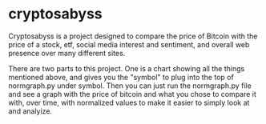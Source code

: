 # cryptosabyss

Cryptosabyss is a project designed to compare the price of Bitcoin with the price of a stock, etf, social media interest and sentiment, and overall web presence over many different sites.

There are two parts to this project.  One is a chart showing all the things mentioned above, and gives you the "symbol" to plug into the top of normgraph.py under symbol.  Then you can just run the normgraph.py file and see a graph with the price of bitcoin and what you chose to compare it with, over time, with normalized values to make it easier to simply look at and analyize.  
